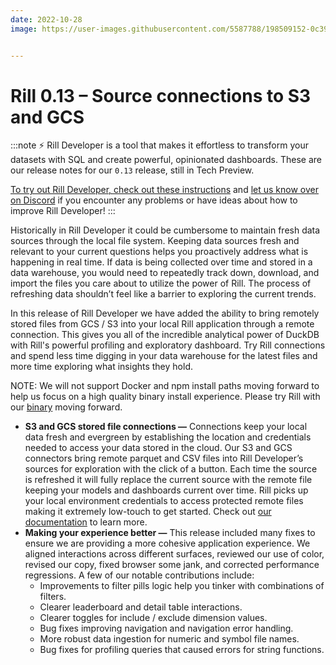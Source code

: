 ```yaml
---
date: 2022-10-28
image: https://user-images.githubusercontent.com/5587788/198509152-0c39d44e-2605-4803-b424-3abc5c48e9b2.png


---
```


# Rill 0.13 – Source connections to S3 and GCS

:::note
⚡ Rill Developer is a tool that makes it effortless to transform your datasets with SQL and create powerful, opinionated dashboards. These are our release notes for our `0.13` release, still in Tech Preview.

[To try out Rill Developer, check out these instructions](/get-started/install) and [let us know over on Discord](https://discord.gg/TatjVY32) if you encounter any problems or have ideas about how to improve Rill Developer!
:::


Historically in Rill Developer it could be cumbersome to maintain fresh data sources through the local file system. Keeping data sources fresh and relevant to your current questions helps you proactively address what is happening in real time. If data is being collected over time and stored in a data warehouse, you would need to repeatedly track down, download, and import the files you care about to utilize the power of Rill. The process of refreshing data shouldn’t feel like a barrier to exploring the current trends. 

In this release of Rill Developer we have added the ability to bring remotely stored files from GCS / S3 into your local Rill application through a remote connection. This gives you all of the incredible analytical power of DuckDB with Rill's powerful profiling and exploratory dashboard. Try Rill connections and spend less time digging in your data warehouse for the latest files and more time exploring what insights they hold.

NOTE: We will not support Docker and npm install paths moving forward to help us focus on a high quality binary install experience. Please try Rill with our [binary](/get-started/install) moving forward.

- **S3 and GCS stored file connections —**  Connections keep your local data fresh and evergreen by establishing the location and credentials needed to access your data stored in the cloud. Our S3 and GCS connectors bring remote parquet and CSV files into Rill Developer’s sources for exploration with the click of a button. Each time the source is refreshed it will fully replace the current source with the remote file keeping your models and dashboards current over time. Rill picks up your local environment credentials to access protected remote files making it extremely low-touch to get started. Check out [our documentation](https://docs.rilldata.com/) to learn more.
- **Making your experience better —** This release included many fixes to ensure we are providing a more cohesive application experience. We aligned interactions across different surfaces, reviewed our use of color, revised our copy, fixed browser some jank, and corrected performance regressions. A few of our notable contributions include:
    - Improvements to filter pills logic help you tinker with combinations of filters.
    - Clearer leaderboard and detail table interactions.
    - Clearer toggles for include / exclude dimension values.
    - Bug fixes improving navigation and navigation error handling.
    - More robust data ingestion for numeric and symbol file names.
    - Bug fixes for profiling queries that caused errors for string functions.


